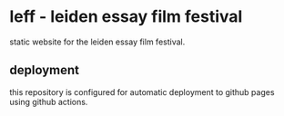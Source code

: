 # leff - leiden essay film festival

static website for the leiden essay film festival.

## deployment

this repository is configured for automatic deployment to github pages using github actions.
